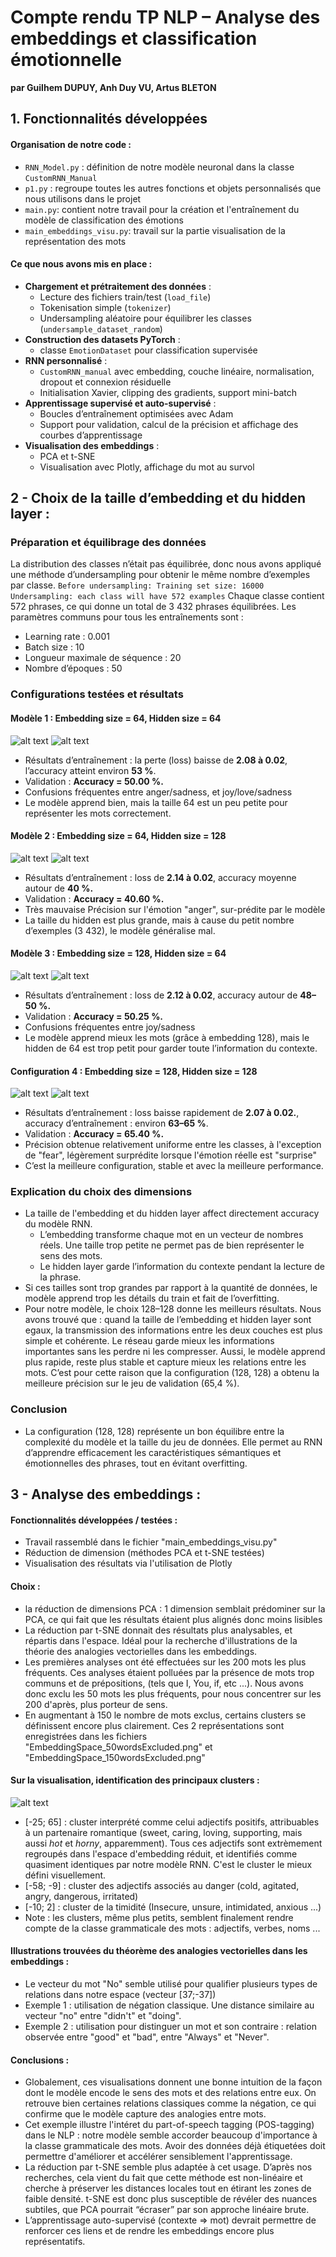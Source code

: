 # Compte rendu TP NLP – Analyse des embeddings et classification émotionnelle
**par Guilhem DUPUY, Anh Duy VU, Artus BLETON**

## 1. Fonctionnalités développées

#### Organisation de notre code : 
- `RNN_Model.py` : définition de notre modèle neuronal dans la classe `CustomRNN_Manual`
- `p1.py` : regroupe toutes les autres fonctions et objets personnalisés que nous utilisons dans le projet
- `main.py`: contient notre travail pour la création et l'entraînement du modèle de classification des émotions
- `main_embeddings_visu.py`: travail sur la partie visualisation de la représentation des mots

#### Ce que nous avons mis en place : 
- **Chargement et prétraitement des données** :  
  - Lecture des fichiers train/test (`load_file`)  
  - Tokenisation simple (`tokenizer`)  
  - Undersampling aléatoire pour équilibrer les classes (`undersample_dataset_random`)  
- **Construction des datasets PyTorch** :  
  - classe `EmotionDataset` pour classification supervisée  
- **RNN personnalisé** :  
  - `CustomRNN_manual` avec embedding, couche linéaire, normalisation, dropout et connexion résiduelle
  - Initialisation Xavier, clipping des gradients, support mini-batch  
- **Apprentissage supervisé et auto-supervisé** :  
  - Boucles d’entraînement optimisées avec Adam
  - Support pour validation, calcul de la précision et affichage des courbes d’apprentissage
- **Visualisation des embeddings** :  
  - PCA et t-SNE
  - Visualisation avec Plotly, affichage du mot au survol

## 2 - Choix de la taille d’embedding et du hidden layer : 
### Préparation et équilibrage des données
La distribution des classes n’était pas équilibrée, donc nous avons appliqué une méthode d’undersampling pour obtenir le même nombre d’exemples par classe. 
`
Before undersampling:
Training set size: 16000
Undersampling: each class will have 572 examples
`
Chaque classe contient 572 phrases, ce qui donne un total de 3 432 phrases équilibrées. Les paramètres communs pour tous les entraînements sont :
- Learning rate : 0.001
- Batch size : 10
- Longueur maximale de séquence : 20
- Nombre d’époques : 50

### Configurations testées et résultats
#### Modèle 1 : Embedding size = 64, Hidden size = 64
![alt text](Figure_64_64.png)
![alt text](Figure_64_64_confusionmatrix.png)
- Résultats d’entraînement : la perte (loss) baisse de **2.08 à 0.02**, l’accuracy atteint environ **53 %**.
- Validation : **Accuracy = 50.00 %.**
- Confusions fréquentes entre anger/sadness, et joy/love/sadness
- Le modèle apprend bien, mais la taille 64 est un peu petite pour représenter les mots correctement.

<div style="page-break-before: always;"></div>


#### Modèle 2 : Embedding size = 64, Hidden size = 128
![alt text](Figure_64_128.png)
![alt text](Figure_64_128_confusionmatrix.png)
- Résultats d’entraînement : loss de **2.14 à 0.02**, accuracy moyenne autour de **40 %.**
- Validation : **Accuracy = 40.60 %.** 
- Très mauvaise Précision sur l'émotion "anger", sur-prédite par le modèle
- La taille du hidden est plus grande, mais à cause du petit nombre d’exemples (3 432), le modèle généralise mal.

<div style="page-break-before: always;"></div>

#### Modèle 3 : Embedding size = 128, Hidden size = 64
![alt text](Figure_128_64.png)
![alt text](Figure_128_64_confusionmatrix.png)
- Résultats d’entraînement : loss de **2.12 à 0.02**, accuracy autour de **48–50 %.**
- Validation : **Accuracy = 50.25 %.**
- Confusions fréquentes entre joy/sadness
- Le modèle apprend mieux les mots (grâce à embedding 128), mais le hidden de 64 est trop petit pour garder toute l’information du contexte.

<div style="page-break-before: always;"></div>

#### Configuration 4 : Embedding size = 128, Hidden size = 128
![alt text](Figure_128_128.png)
![alt text](Figure_128_128_confusionmatrix.png)
- Résultats d’entraînement : loss baisse rapidement de **2.07 à 0.02.**, accuracy d’entraînement : environ **63–65 %**.
- Validation : **Accuracy = 65.40 %.**
- Précision obtenue relativement uniforme entre les classes, à l'exception de "fear", légèrement surprédite lorsque l'émotion réelle est "surprise"
- C’est la meilleure configuration, stable et avec la meilleure performance.

### Explication du choix des dimensions 
- La taille de l'embedding et du hidden layer affect directement accuracy du modèle RNN.
  - L’embedding transforme chaque mot en un vecteur de nombres réels. Une taille trop petite ne permet pas de bien représenter le sens des mots.
  - Le hidden layer garde l’information du contexte pendant la lecture de la phrase.
- Si ces tailles sont trop grandes par rapport à la quantité de données, le modèle apprend trop les détails du train et fait de l’overfitting.
- Pour notre modèle, le choix 128–128 donne les meilleurs résultats. Nous avons trouvé que : quand la taille de l’embedding et hidden layer sont egaux, la transmission des informations entre les deux couches est plus simple et cohérente. Le réseau garde mieux les informations importantes sans les perdre ni les compresser. Aussi, le modèle apprend plus rapide, reste plus stable et capture mieux les relations entre les mots. C’est pour cette raison que la configuration (128, 128) a obtenu la meilleure précision sur le jeu de validation (65,4 %).

### Conclusion
- La configuration (128, 128) représente un bon équilibre entre la complexité du modèle et la taille du jeu de données. Elle permet au RNN d’apprendre efficacement les caractéristiques sémantiques et émotionnelles des phrases, tout en évitant overfitting.


## 3 - Analyse des embeddings : 

#### Fonctionnalités développées / testées : 
- Travail rassemblé dans le fichier "main_embeddings_visu.py"
- Réduction de dimension (méthodes PCA et t-SNE testées)
- Visualisation des résultats via l'utilisation de Plotly

#### Choix : 
- la réduction de dimensions PCA : 1 dimension semblait prédominer sur la PCA, ce qui fait que les résultats étaient plus alignés donc moins lisibles
- La réduction par t-SNE donnait des résultats plus analysables, et répartis dans l'espace. Idéal pour la recherche d'illustrations de la théorie des analogies vectorielles dans les embeddings.
- Les premières analyses ont été effectuées sur les 200 mots les plus fréquents. Ces analyses étaient polluées par la présence de mots trop communs et de prépositions, (tels que I, You, if, etc ...). Nous avons donc exclu les 50 mots les plus fréquents, pour nous concentrer sur les 200 d'après, plus porteur de sens.
- En augmentant à 150 le nombre de mots exclus, certains clusters se définissent encore plus clairement. Ces 2 représentations sont enregistrées dans les fichiers "EmbeddingSpace_50wordsExcluded.png" et "EmbeddingSpace_150wordsExcluded.png"

#### Sur la visualisation, identification des principaux clusters : 
![alt text](EmbeddingSpace_150wordsExcluded.png)
- [-25; 65] : cluster interprété comme celui adjectifs positifs, attribuables à un partenaire romantique (sweet, caring, loving, supporting, mais aussi *hot* et *horny*, apparemment). Tous ces adjectifs sont extrèmement regroupés dans l'espace d'embedding réduit, et identifiés comme quasiment identiques par notre modèle RNN. C'est le cluster le mieux défini visuellement.
- [-58; -9] : cluster des adjectifs associés au danger (cold, agitated, angry, dangerous, irritated)
- [-10; 2] : cluster de la timidité (Insecure, unsure, intimidated, anxious ...)
- Note : les clusters, même plus petits, semblent finalement rendre compte de la classe grammaticale des mots : adjectifs, verbes, noms ...

#### Illustrations trouvées du théorème des analogies vectorielles dans les embeddings :
- Le vecteur du mot "No" semble utilisé pour qualifier plusieurs types de relations dans notre espace (vecteur [37;-37])
- Exemple 1 : utilisation de négation classique. Une distance similaire au vecteur "no" entre "didn't" et "doing".
- Exemple 2 : utilisation pour distinguer un mot et son contraire : relation observée entre "good" et "bad", entre "Always" et "Never".

#### Conclusions : 
- Globalement, ces visualisations donnent une bonne intuition de la façon dont le modèle encode le sens des mots et des relations entre eux. On retrouve bien certaines relations classiques comme la négation, ce qui confirme que le modèle capture des analogies entre mots.
- Cet exemple illustre l'intéret du part-of-speech tagging (POS-tagging) dans le NLP : notre modèle semble accorder beaucoup d'importance à la classe grammaticale des mots. Avoir des données déjà étiquetées doit permettre d'améliorer et accélérer sensiblement l'apprentissage.
- La réduction par t-SNE semble plus adaptée à cet usage. D’après nos recherches, cela vient du fait que cette méthode est non-linéaire et cherche à préserver les distances locales tout en étirant les zones de faible densité. t-SNE est donc plus susceptible de révéler des nuances subtiles, que PCA pourrait “écraser” par son approche linéaire brute.
- L’apprentissage auto-supervisé (contexte => mot) devrait permettre de renforcer ces liens et de rendre les embeddings encore plus représentatifs.
